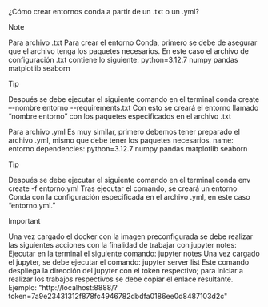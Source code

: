  ¿Cómo crear entornos conda a partir de un .txt o un .yml?
 
>[!Note]
>Para archivo .txt 
>Para crear el entorno Conda, primero se debe de asegurar que el archivo tenga los paquetes necesarios. En este caso el archivo de configuración .txt contiene lo siguiente:
>   python=3.12.7
>   numpy
>   pandas
>   matplotlib
>   seaborn

> [!Tip]
>Después se debe ejecutar el siguiente comando en el terminal
>   conda create –-nombre entorno --requirements.txt
>Con esto se creará el entorno llamado “nombre entorno” con los paquetes especificados en el archivo .txt


Para archivo .yml
Es muy similar, primero debemos tener preparado el archivo .yml, mismo que debe tener los paquetes necesarios.
name: entorno dependencies:
    python=3.12.7
    numpy
    pandas
    matplotlib
    seaborn

> [!Tip] 
>Después se debe ejecutar el siguiente comando en el terminal
>   conda env create -f entorno.yml
>Tras ejecutar el comando, se creará un entorno Conda con la configuración especificada en el archivo .yml, en este caso “entorno.yml.”

> [!IMPORTANT]
> Una vez cargado el docker con la imagen preconfigurada se debe realizar las siguientes acciones con la finalidad de trabajar con jupyter notes:
> Ejecutar en la terminal el siguiente comando: jupyter notes
>Una vez cargado el jupyter, se debe ejecutar el comando: 
>jupyter server list
>Este comando despliega la dirección del jupyter con el token respectivo; para iniciar a realizar los trabajos respectivos se debe copiar el enlace resultante.
>Ejemplo: "http://localhost:8888/?token=7a9e23431312f878fc4946782dbdfa0186ee0d8487103d2c"